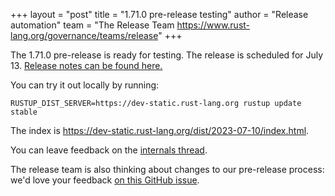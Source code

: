 +++
layout = "post"
title = "1.71.0 pre-release testing"
author = "Release automation"
team = "The Release Team <https://www.rust-lang.org/governance/teams/release>"
+++

The 1.71.0 pre-release is ready for testing. The release is scheduled for
July 13. [Release notes can be found here.][relnotes]

You can try it out locally by running:

```plain
RUSTUP_DIST_SERVER=https://dev-static.rust-lang.org rustup update stable
```

The index is <https://dev-static.rust-lang.org/dist/2023-07-10/index.html>.

You can leave feedback on the [internals thread](https://internals.rust-lang.org/t/rust-1-71-0-pre-release-testing/19123).

The release team is also thinking about changes to our pre-release process:
we'd love your feedback [on this GitHub issue][feedback].

[relnotes]: https://github.com/rust-lang/rust/blob/stable/RELEASES.md#version-1710-2023-07-13
[feedback]: https://github.com/rust-lang/release-team/issues/16
    
